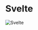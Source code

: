 # Svelte

![Svelte](https://upload.wikimedia.org/wikipedia/commons/thumb/1/1b/Svelte_Logo.svg/1200px-Svelte_Logo.svg.png)